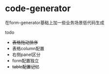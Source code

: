 # code-generator
在form-generator基础上加一些业务场景低代码生成

todo

+ ~~表格拖动排序~~
+ 表格column配置
+ 右侧panel区分
+ form配置独立
+ ~~table配置记忆~~